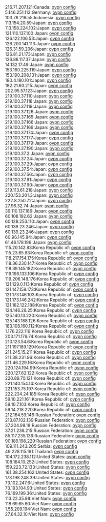 216.71.207.121:Canada: [ovpn config](vpn/216_71_207_121.ovpn)  
5.146.251.112:Germany: [ovpn config](vpn/5_146_251_112.ovpn)  
103.78.216.55:Indonesia: [ovpn config](vpn/103_78_216_55.ovpn)  
113.154.20.59:Japan: [ovpn config](vpn/113_154_20_59.ovpn)  
113.158.224.102:Japan: [ovpn config](vpn/113_158_224_102.ovpn)  
121.110.137.100:Japan: [ovpn config](vpn/121_110_137_100.ovpn)  
126.122.106.53:Japan: [ovpn config](vpn/126_122_106_53.ovpn)  
126.200.141.113:Japan: [ovpn config](vpn/126_200_141_113.ovpn)  
126.31.59.206:Japan: [ovpn config](vpn/126_31_59_206.ovpn)  
126.81.21.173:Japan: [ovpn config](vpn/126_81_21_173.ovpn)  
126.88.117.37:Japan: [ovpn config](vpn/126_88_117_37.ovpn)  
14.132.17.49:Japan: [ovpn config](vpn/14_132_17_49.ovpn)  
153.160.225.119:Japan: [ovpn config](vpn/153_160_225_119.ovpn)  
153.190.208.131:Japan: [ovpn config](vpn/153_190_208_131.ovpn)  
180.4.180.101:Japan: [ovpn config](vpn/180_4_180_101.ovpn)  
182.21.60.215:Japan: [ovpn config](vpn/182_21_60_215.ovpn)  
202.95.57.123:Japan: [ovpn config](vpn/202_95_57_123.ovpn)  
219.100.37.110:Japan: [ovpn config](vpn/219_100_37_110.ovpn)  
219.100.37.118:Japan: [ovpn config](vpn/219_100_37_118.ovpn)  
219.100.37.119:Japan: [ovpn config](vpn/219_100_37_119.ovpn)  
219.100.37.126:Japan: [ovpn config](vpn/219_100_37_126.ovpn)  
219.100.37.165:Japan: [ovpn config](vpn/219_100_37_165.ovpn)  
219.100.37.166:Japan: [ovpn config](vpn/219_100_37_166.ovpn)  
219.100.37.169:Japan: [ovpn config](vpn/219_100_37_169.ovpn)  
219.100.37.174:Japan: [ovpn config](vpn/219_100_37_174.ovpn)  
219.100.37.177:Japan: [ovpn config](vpn/219_100_37_177.ovpn)  
219.100.37.179:Japan: [ovpn config](vpn/219_100_37_179.ovpn)  
219.100.37.190:Japan: [ovpn config](vpn/219_100_37_190.ovpn)  
219.100.37.2:Japan: [ovpn config](vpn/219_100_37_2.ovpn)  
219.100.37.24:Japan: [ovpn config](vpn/219_100_37_24.ovpn)  
219.100.37.29:Japan: [ovpn config](vpn/219_100_37_29.ovpn)  
219.100.37.54:Japan: [ovpn config](vpn/219_100_37_54.ovpn)  
219.100.37.56:Japan: [ovpn config](vpn/219_100_37_56.ovpn)  
219.100.37.81:Japan: [ovpn config](vpn/219_100_37_81.ovpn)  
219.100.37.90:Japan: [ovpn config](vpn/219_100_37_90.ovpn)  
219.113.61.218:Japan: [ovpn config](vpn/219_113_61_218.ovpn)  
220.153.201.3:Japan: [ovpn config](vpn/220_153_201_3.ovpn)  
222.8.250.72:Japan: [ovpn config](vpn/222_8_250_72.ovpn)  
27.96.32.74:Japan: [ovpn config](vpn/27_96_32_74.ovpn)  
39.110.137.186:Japan: [ovpn config](vpn/39_110_137_186.ovpn)  
60.108.192.62:Japan: [ovpn config](vpn/60_108_192_62.ovpn)  
60.128.253.110:Japan: [ovpn config](vpn/60_128_253_110.ovpn)  
60.139.23.246:Japan: [ovpn config](vpn/60_139_23_246.ovpn)  
60.139.23.246:Japan: [ovpn config](vpn/60_139_23_246.ovpn)  
60.96.145.84:Japan: [ovpn config](vpn/60_96_145_84.ovpn)  
61.46.178.196:Japan: [ovpn config](vpn/61_46_178_196.ovpn)  
115.20.142.83:Korea Republic of: [ovpn config](vpn/115_20_142_83.ovpn)  
115.23.65.63:Korea Republic of: [ovpn config](vpn/115_23_65_63.ovpn)  
118.217.154.175:Korea Republic of: [ovpn config](vpn/118_217_154_175.ovpn)  
118.36.230.147:Korea Republic of: [ovpn config](vpn/118_36_230_147.ovpn)  
118.39.145.182:Korea Republic of: [ovpn config](vpn/118_39_145_182.ovpn)  
119.196.133.106:Korea Republic of: [ovpn config](vpn/119_196_133_106.ovpn)  
119.206.148.176:Korea Republic of: [ovpn config](vpn/119_206_148_176.ovpn)  
121.129.0.113:Korea Republic of: [ovpn config](vpn/121_129_0_113.ovpn)  
121.147.158.173:Korea Republic of: [ovpn config](vpn/121_147_158_173.ovpn)  
121.173.146.103:Korea Republic of: [ovpn config](vpn/121_173_146_103.ovpn)  
121.173.146.242:Korea Republic of: [ovpn config](vpn/121_173_146_242.ovpn)  
121.182.122.188:Korea Republic of: [ovpn config](vpn/121_182_122_188.ovpn)  
124.146.26.25:Korea Republic of: [ovpn config](vpn/124_146_26_25.ovpn)  
125.140.13.220:Korea Republic of: [ovpn config](vpn/125_140_13_220.ovpn)  
125.143.188.126:Korea Republic of: [ovpn config](vpn/125_143_188_126.ovpn)  
183.108.160.112:Korea Republic of: [ovpn config](vpn/183_108_160_112.ovpn)  
1.176.222.116:Korea Republic of: [ovpn config](vpn/1_176_222_116.ovpn)  
203.171.176.74:Korea Republic of: [ovpn config](vpn/203_171_176_74.ovpn)  
210.123.54.6:Korea Republic of: [ovpn config](vpn/210_123_54_6.ovpn)  
211.197.189.129:Korea Republic of: [ovpn config](vpn/211_197_189_129.ovpn)  
211.245.15.211:Korea Republic of: [ovpn config](vpn/211_245_15_211.ovpn)  
211.38.231.96:Korea Republic of: [ovpn config](vpn/211_38_231_96.ovpn)  
211.46.229.16:Korea Republic of: [ovpn config](vpn/211_46_229_16.ovpn)  
220.124.194.99:Korea Republic of: [ovpn config](vpn/220_124_194_99.ovpn)  
220.127.62.122:Korea Republic of: [ovpn config](vpn/220_127_62_122.ovpn)  
220.89.70.121:Korea Republic of: [ovpn config](vpn/220_89_70_121.ovpn)  
221.140.154.14:Korea Republic of: [ovpn config](vpn/221_140_154_14.ovpn)  
221.153.75.197:Korea Republic of: [ovpn config](vpn/221_153_75_197.ovpn)  
222.234.24.185:Korea Republic of: [ovpn config](vpn/222_234_24_185.ovpn)  
59.10.221.161:Korea Republic of: [ovpn config](vpn/59_10_221_161.ovpn)  
59.10.7.103:Korea Republic of: [ovpn config](vpn/59_10_7_103.ovpn)  
59.14.218.220:Korea Republic of: [ovpn config](vpn/59_14_218_220.ovpn)  
212.164.59.146:Russian Federation: [ovpn config](vpn/212_164_59_146.ovpn)  
213.87.102.139:Russian Federation: [ovpn config](vpn/213_87_102_139.ovpn)  
37.204.98.18:Russian Federation: [ovpn config](vpn/37_204_98_18.ovpn)  
37.21.236.215:Russian Federation: [ovpn config](vpn/37_21_236_215.ovpn)  
85.117.235.136:Russian Federation: [ovpn config](vpn/85_117_235_136.ovpn)  
90.189.198.229:Russian Federation: [ovpn config](vpn/90_189_198_229.ovpn)  
109.111.243.205:Serbia: [ovpn config](vpn/109_111_243_205.ovpn)  
49.228.115.191:Thailand: [ovpn config](vpn/49_228_115_191.ovpn)  
104.172.238.112:United States: [ovpn config](vpn/104_172_238_112.ovpn)  
108.184.10.252:United States: [ovpn config](vpn/108_184_10_252.ovpn)  
159.223.72.133:United States: [ovpn config](vpn/159_223_72_133.ovpn)  
161.38.254.162:United States: [ovpn config](vpn/161_38_254_162.ovpn)  
173.198.248.39:United States: [ovpn config](vpn/173_198_248_39.ovpn)  
73.102.247.6:United States: [ovpn config](vpn/73_102_247_6.ovpn)  
73.193.104.93:United States: [ovpn config](vpn/73_193_104_93.ovpn)  
76.169.199.36:United States: [ovpn config](vpn/76_169_199_36.ovpn)  
113.22.35.98:Viet Nam: [ovpn config](vpn/113_22_35_98.ovpn)  
118.69.65.60:Viet Nam: [ovpn config](vpn/118_69_65_60.ovpn)  
1.55.209.194:Viet Nam: [ovpn config](vpn/1_55_209_194.ovpn)  
27.64.32.10:Viet Nam: [ovpn config](vpn/27_64_32_10.ovpn)  
